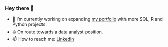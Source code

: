 ### Hey there 👋


- 🌱 I’m currently working on expanding [my portfolio](https://github.com/tubako/my-portfolio) with more SQL, R and Python projects.
- ⛵ On route towards a data analyst position. 
- 📫 How to reach me: [LinkedIn](https://www.linkedin.com/in/remziye-tugba-tandara/)



